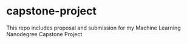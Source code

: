 # capstone-project
This repo includes proposal and submission for my Machine Learning Nanodegree Capstone Project

